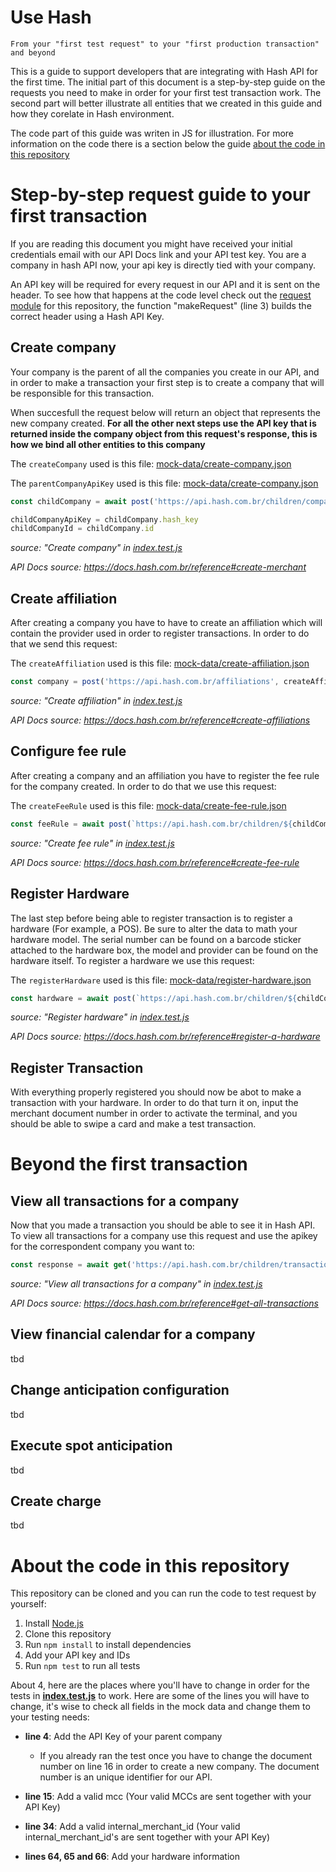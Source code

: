# Use Hash

`From your "first test request" to your "first production transaction" and beyond`

This is a guide to support developers that are integrating with Hash API for the first time. The initial part of this document is a step-by-step guide on the requests you need to make in order for your first test transaction work. The second part will better illustrate all entities that we created in this guide and how they corelate in Hash environment.

The code part of this guide was writen in JS for illustration. For more information on the code there is a section below the guide [about the code in this repository](#about-the-code-in-this-repository)

# Step-by-step request guide to your first transaction 

If you are reading this document you might have received your initial credentials email with our API Docs link and your API test key. You are a company in hash API now, your api key is directly tied with your company.

An API key will be required for every request in our API and it is sent on the header. To see how that happens at the code level check out the [request module](./src/request.js) for this repository, the function "makeRequest" (line 3) builds the correct header using a Hash API Key.

## Create company

Your company is the parent of all the companies you create in our API, and in order to make a transaction your first step is to create a company that will be responsible for this transaction.

When succesfull the request below will return an object that represents the new company created. **For all the other next steps use the API key that is returned inside the company object from this request's response, this is how we bind all other entities to this company**

The `createCompany` used is this file: [mock-data/create-company.json](./mock-data/create-company.json)

The `parentCompanyApiKey` used is this file: [mock-data/create-company.json](./mock-data/create-company.json)

```js
const childCompany = await post('https://api.hash.com.br/children/companies', createCompany, parentCompanyApiKey)

childCompanyApiKey = childCompany.hash_key
childCompanyId = childCompany.id
```
_source: "Create company" in [index.test.js](./src/index.test.js)_

_API Docs source: https://docs.hash.com.br/reference#create-merchant_

## Create affiliation

After creating a company you have to have to create an affiliation which will contain the provider used in order to register transactions. In order to do that we send this request:

The `createAffiliation` used is this file: [mock-data/create-affiliation.json](./mock-data/create-affiliation.json)

```js
const company = post('https://api.hash.com.br/affiliations', createAffiliation, childCompanyApiKey)
```
_source: "Create affiliation" in [index.test.js](./src/index.test.js)_

_API Docs source: https://docs.hash.com.br/reference#create-affiliations_

## Configure fee rule

After creating a company and an affiliation you have to register the fee rule for the company created. In order to do that we use this request:

The `createFeeRule` used is this file: [mock-data/create-fee-rule.json](./mock-data/create-fee-rule.json)

```js
const feeRule = await post(`https://api.hash.com.br/children/${childCompanyId}/fee_rule`, createFeeRule, parentCompanyApiKey)
```
_source: "Create fee rule" in [index.test.js](./src/index.test.js)_

_API Docs source: https://docs.hash.com.br/reference#create-fee-rule_

## Register Hardware

The last step before being able to register transaction is to register a hardware (For example, a POS). Be sure to alter the data to math your hardware model. The serial number can be found on a barcode sticker attached to the hardware box, the model and provider can be found on the hardware itself. To register a hardware we use this request:

The `registerHardware` used is this file: [mock-data/register-hardware.json](./mock-data/register-hardware.json)

```js
const hardware = await post(`https://api.hash.com.br/children/${childCompanyId}/hardwares`, registerHardware, parentCompanyApiKey)
```
_source: "Register hardware" in [index.test.js](./src/index.test.js)_

_API Docs source: https://docs.hash.com.br/reference#register-a-hardware_

## Register Transaction 

With everything properly registered you should now be abot to make a transaction with your hardware. In order to do that turn it on, input the  merchant document number in order to activate the terminal, and you should be able to swipe a card and make a test transaction.

# Beyond the first transaction

## View all transactions for a company

Now that you made a transaction you should be able to see it in Hash API. To view all transactions for a company use this request and use the apikey for the correspondent company you want to:

```js
const response = await get('https://api.hash.com.br/children/transactions?count=10&page=1', {}, childCompanyApiKey)
```
_source: "View all transactions for a company" in [index.test.js](./src/index.test.js)_

_API Docs source: https://docs.hash.com.br/reference#get-all-transactions_

## View financial calendar for a company

tbd

## Change anticipation configuration

tbd

## Execute spot anticipation

tbd

## Create charge

tbd

# About the code in this repository

This repository can be cloned and you can run the code to test request by yourself:

1) Install [Node.js](https://nodejs.org/en/)
2) Clone this repository
3) Run `npm install` to install dependencies
4) Add your API key and IDs
5) Run `npm test` to run all tests

About 4, here are the places where you'll have to change in order for the tests in [**index.test.js**](./src/inde.test.js) to work. Here are some of the lines you will have to change, it's wise to check all fields in the mock data and change them to your testing needs:

* **line 4**: Add the API Key of your parent company

    * If you already ran the test once you have to change the document number on line 16 in order to create a new 
company. The document number is an unique identifier for our API.

* **line 15**: Add a valid mcc (Your valid MCCs are sent together with your API Key)

* **line 34**: Add a valid internal_merchant_id (Your valid internal_merchant_id's are sent together with your API Key)

* **lines 64, 65 and 66**: Add your hardware information
